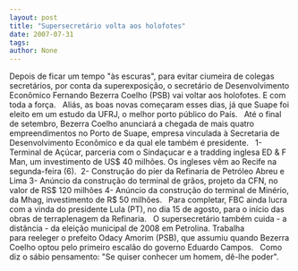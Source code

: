 ```yaml
---
layout: post
title: "Supersecretário volta aos holofotes"
date: 2007-07-31
tags: 
author: None
---
```

Depois de ficar um tempo &quot;&agrave;s escuras&quot;, para evitar&nbsp;ciumeira de colegas secret&aacute;rios, por conta da superexposi&ccedil;&atilde;o, o secret&aacute;rio de Desenvolvimento Econ&ocirc;mico Fernando Bezerra Coelho (PSB) vai voltar aos holofotes. E com toda a for&ccedil;a. 
&nbsp;
Ali&aacute;s, as boas novas come&ccedil;aram esses dias, j&aacute; que Suape foi eleito em um estudo da UFRJ, o melhor porto p&uacute;blico do Pa&iacute;s. 
&nbsp;
At&eacute; o final de setembro, Bezerra Coelho&nbsp;anunciar&aacute; a chegada de mais quatro&nbsp; empreendimentos no Porto de Suape, empresa vinculada &agrave; Secretaria de Desenvolvimento Econ&ocirc;mico e da qual ele tamb&eacute;m &eacute; presidente.
&nbsp;
1- Terminal de A&ccedil;&uacute;car, parceria com o Sinda&ccedil;ucar e a tradding inglesa ED &amp; F Man, um investimento de US$ 40 milh&otilde;es. Os ingleses v&ecirc;m ao Recife na segunda-feira (6).&nbsp;
2-&nbsp;Constru&ccedil;&atilde;o do p&iacute;er da Refinaria de Petr&oacute;leo Abreu e Lima
3-&nbsp;An&uacute;ncio da constru&ccedil;&atilde;o do terminal de gr&atilde;os, projeto da CFN, no valor de RS$ 120 milh&otilde;es
4- An&uacute;ncio da constru&ccedil;&atilde;o do terminal de&nbsp;Min&eacute;rio, da Mhag, investimento de R$ 50 milh&otilde;es. 
&nbsp;
Para completar, FBC ainda lucra com&nbsp;a vinda do presidente Lula (PT), no dia 15 de agosto, para o in&iacute;cio das obras de terraplenagem da Refinaria.
&nbsp;
O supersecret&aacute;rio tamb&eacute;m cuida - a dist&acirc;ncia -&nbsp;da elei&ccedil;&atilde;o municipal de 2008 em Petrolina.&nbsp;Trabalha para&nbsp;reeleger o prefeito Odacy Amorim (PSB),&nbsp;que assumiu quando Bezerra Coelho optou pelo primeiro escal&atilde;o do governo Eduardo Campos.
&nbsp;
Como diz o s&aacute;bio&nbsp;pensamento: &quot;Se quiser conhecer um homem, d&ecirc;-lhe poder&quot;.&nbsp; 